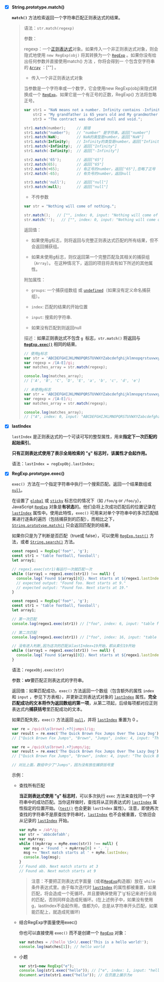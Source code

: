 - [x] **String.prototype.match()**

  **`match()`** 方法检索返回一个字符串匹配正则表达式的结果。

  >语法：`str.match(regexp)`
  >
  >参数：
  >
  >regexp：一个[正则表达式](https://developer.mozilla.org/zh-CN/docs/Web/JavaScript/Reference/Global_Objects/RegExp)对象。如果传入一个非正则表达式对象，则会隐式地使用 `new RegExp(obj)` 将其转换为一个 [`RegExp`](https://developer.mozilla.org/zh-CN/docs/Web/JavaScript/Reference/Global_Objects/RegExp) 。如果你没有给出任何参数并直接使用match() 方法 ，你将会得到一 个包含空字符串的 [`Array`](https://developer.mozilla.org/zh-CN/docs/Web/JavaScript/Reference/Global_Objects/Array) ：[""] 。
  >
  >- 传入一个非正则表达式对象
  >
  >  当参数是一个字符串或一个数字，它会使用new RegExp(obj)来隐式转换成一个 [`RegExp`](https://developer.mozilla.org/zh-CN/docs/Web/JavaScript/Reference/Global_Objects/RegExp)。如果它是一个有正号的正数，RegExp() 方法将忽略正号。
  >
  >  ```js
  >  var str1 = "NaN means not a number. Infinity contains -Infinity and +Infinity in JavaScript.",
  >      str2 = "My grandfather is 65 years old and My grandmother is 63 years old.",
  >      str3 = "The contract was declared null and void.";
  >  
  >  str1.match(number);     // 报错
  >  str1.match("number");   // "number" 是字符串。返回["number"]
  >  str1.match(NaN);        // NaN的类型是number。返回["NaN"]
  >  str1.match(Infinity);   // Infinity的类型是number。返回["Infinity"]
  >  str1.match(+Infinity);  // 返回["Infinity"]
  >  str1.match(-Infinity);  // 返回["-Infinity"]
  >  
  >  str2.match('65');       // 返回["65"]
  >  str2.match(65);         // 返回["65"]
  >  str2.match(+65);        // 有正号的number。返回["65"],忽略了正号
  >  str2.match(-65);        // 有负号的number。返回null
  >  
  >  str3.match('null');     // 返回["null"]
  >  str3.match(null);       // 返回["null"]
  >  ```
  >
  >- 不传参数
  >
  >  ```js
  >  var str = "Nothing will come of nothing.";
  >  
  >  str.match();   // ["", index: 0, input: "Nothing will come of nothing.", groups: undefined]
  >  str.match('');   // ["", index: 0, input: "Nothing will come of nothing.", groups: undefined]
  >  ```
  >
  >返回值：
  >
  >- 如果使用g标志，则将返回与完整正则表达式匹配的所有结果，但不会返回捕获组。
  >
  >- 如果未使用g标志，则仅返回第一个完整匹配及其相关的捕获组（`Array`）。 在这种情况下，返回的项目将具有如下所述的其他属性。
  >
  > 附加属性：
  >
  > - `groups`: 一个捕获组数组 或 [`undefined`](https://developer.mozilla.org/zh-CN/docs/Web/JavaScript/Reference/Global_Objects/undefined)（如果没有定义命名捕获组）。
  > - `index`: 匹配的结果的开始位置
  > - `input`: 搜索的字符串.
  >
  >- 如果没有匹配到则返回null
  >
  >描述：**如果正则表达式不包含 `g `标志，`str.match()` 将返回与 [`RegExp.exec()`](https://developer.mozilla.org/zh-CN/docs/Web/JavaScript/Reference/Global_Objects/RegExp/exec) 相同的结果**。
  >
  >```js
  >// 使用g标志
  >var str = 'ABCDEFGHIJKLMNOPQRSTUVWXYZabcdefghijklmnopqrstuvwxyz';
  >var regexp = /[A-E]/gi;
  >var matches_array = str.match(regexp);
  >
  >console.log(matches_array);
  >// ['A', 'B', 'C', 'D', 'E', 'a', 'b', 'c', 'd', 'e']
  >```
  >
  >```js
  >// 未使用g标志
  >var str = 'ABCDEFGHIJKLMNOPQRSTUVWXYZabcdefghijklmnopqrstuvwxyz';
  >var regexp = /[A-E]/i;
  >var matches_array = str.match(regexp);
  >
  >console.log(matches_array);
  >// ["A", index: 0, input: "ABCDEFGHIJKLMNOPQRSTUVWXYZabcdefghijklmnopqrstuvwxyz", groups: undefined]
  >```

- [x] **lastIndex**

  `lastIndex` 是正则表达式的一个可读可写的整型属性，用来**指定下一次匹配的起始索引**。

  **只有正则表达式使用了表示全局检索的 "`g`" 标志时，该属性才会起作用。**

  语法：`lastIndex = regExpObj.lastIndex;`

- [x] **RegExp.prototype.exec()**

  `exec() `方法在一个指定字符串中执行一个搜索匹配。返回一个结果数组或 [`null`](https://developer.mozilla.org/zh-CN/docs/Web/JavaScript/Reference/Global_Objects/null)。

  在设置了 [`global`](https://developer.mozilla.org/zh-CN/docs/Web/JavaScript/Reference/Global_Objects/RegExp/global) 或 [`sticky`](https://developer.mozilla.org/zh-CN/docs/Web/JavaScript/Reference/Global_Objects/RegExp/sticky) 标志位的情况下（如 `/foo/g` or `/foo/y`），JavaScript [`RegExp`](https://developer.mozilla.org/zh-CN/docs/Web/JavaScript/Reference/Global_Objects/RegExp) 对象是**有状态**的。他们会将上次成功匹配后的位置记录在 [`lastIndex`](https://developer.mozilla.org/zh-CN/docs/Web/JavaScript/Reference/Global_Objects/RegExp/lastIndex) 属性中。使用此特性，`exec()` 可用来对单个字符串中的多次匹配结果进行逐条的遍历（包括捕获到的匹配），而相比之下， [`String.prototype.match()`](https://developer.mozilla.org/zh-CN/docs/Web/JavaScript/Reference/Global_Objects/String/match) 只会返回匹配到的结果。

  如果你只是为了判断是否匹配（true或 false），可以使用 [`RegExp.test()`](https://developer.mozilla.org/zh-CN/docs/Web/JavaScript/Reference/Global_Objects/RegExp/test) 方法，或者 [`String.search()`](https://developer.mozilla.org/zh-CN/docs/Web/JavaScript/Reference/Global_Objects/String/search) 方法。

  ```js
  const regex1 = RegExp('foo*', 'g');
  const str1 = 'table football, foosball';
  let array1;
  
  // regex1.exec(str1)每运行一次就匹配一次
  while ((array1 = regex1.exec(str1)) !== null) {
    console.log(`Found ${array1[0]}. Next starts at ${regex1.lastIndex}.`);
    // expected output: "Found foo. Next starts at 9."
    // expected output: "Found foo. Next starts at 19."
  }
  ```

  ```js
  const regex1 = RegExp('foo*', 'g');
  const str1 = 'table football, foosball';
  let array1;
  
  // 第一次匹配
  console.log(regex1.exec(str1)) // ["foo", index: 6, input: "table football, foosball", groups: undefined]
  
  // 第二次匹配
  console.log(regex1.exec(str1)) // ["foo", index: 16, input: "table football, foosball", groups: undefined]
  
  // 没有进入判断,因为这次的匹配从lastIndex=19开始，即从索引19开始
  while ((array1 = regex1.exec(str1)) !== null) {
    console.log(`Found ${array1[0]}. Next starts at ${regex1.lastIndex}.`);
  }
  ```

  语法：`regexObj.exec(str)`

  参数：**str**要匹配正则表达式的字符串。

  返回值：如果匹配成功，`exec()` 方法返回一个数组（包含额外的属性 `index` 和 `input` ，参见下方表格），并更新正则表达式对象的 [`lastIndex`](https://developer.mozilla.org/zh-CN/docs/Web/JavaScript/Reference/Global_Objects/RegExp/lastIndex) 属性。**完全匹配成功的文本将作为返回数组的第一项**，从第二项起，后续每项都对应正则表达式内**捕获括号**里匹配成功的文本。

  如果匹配失败，`exec()` 方法返回 [`null`](https://developer.mozilla.org/zh-CN/docs/Web/JavaScript/Reference/Global_Objects/null)，并将 [`lastIndex`](https://developer.mozilla.org/zh-CN/docs/Web/JavaScript/Reference/Global_Objects/RegExp/lastIndex) 重置为 0 。

  ```js
  var re = /quick\s(brown).+?(jumps)/ig;
  var result = re.exec('The Quick Brown Fox Jumps Over The Lazy Dog');
  // ["Quick Brown Fox Jumps", "Brown", "Jumps", index: 4, input: "The Quick Brown Fox Jumps Over The Lazy Dog", groups: undefined]
  ```

  ```js
  var re = /quick\s(brown).+?jumps/ig;
  var result = re.exec('The Quick Brown Fox Jumps Over The Lazy Dog');
  // ["Quick Brown Fox Jumps", "Brown", index: 4, input: "The Quick Brown Fox Jumps Over The Lazy Dog", groups: undefined]
  
  // 对比上面，数组中少了"Jumps"，因为没有放在捕获括号里
  ```

  示例：

  - 查找所有匹配

    **当正则表达式使用 "`g`" 标志时**，可以多次执行 `exec` 方法来查找同一个字符串中的成功匹配。当你这样做时，查找将从正则表达式的 [`lastIndex`](https://developer.mozilla.org/zh-CN/docs/Web/JavaScript/Reference/Global_Objects/RegExp/lastIndex) 属性指定的位置开始。（[`test()`](https://developer.mozilla.org/zh-CN/docs/Web/JavaScript/Reference/Global_Objects/RegExp/test) 也会更新 `lastIndex` 属性）。注意，即使再次查找的字符串不是原查找字符串时，[`lastIndex`](https://developer.mozilla.org/zh-CN/docs/Web/JavaScript/Reference/Global_Objects/RegExp/lastIndex) 也不会被重置，它依旧会从记录的 [`lastIndex`](https://developer.mozilla.org/zh-CN/docs/Web/JavaScript/Reference/Global_Objects/RegExp/lastIndex) 开始。

    ```js
    var myRe = /ab*/g;
    var str = 'abbcdefabh';
    var myArray;
    while ((myArray = myRe.exec(str)) !== null) {
      var msg = 'Found ' + myArray[0] + '. ';
      msg += 'Next match starts at ' + myRe.lastIndex;
      console.log(msg);
    }
    // Found abb. Next match starts at 3
    // Found ab. Next match starts at 9
    ```

    >注意：不要把正则表达式字面量（或者[`RegExp`](https://developer.mozilla.org/zh-CN/docs/Web/JavaScript/Reference/Global_Objects/RegExp)构造器）放在 `while` 条件表达式里。由于每次迭代时 [`lastIndex`](https://developer.mozilla.org/zh-CN/docs/Web/JavaScript/Reference/Global_Objects/RegExp/lastIndex) 的属性都被重置，如果匹配，将会造成一个死循环。并且要确保使用了'g'标记来进行全局的匹配，否则同样会造成死循环。(在上述例子中，如果没有使用g，lastIndex不会起作用，值都为0，总是从字符串开头匹配，如果能匹配上，就造成死循环)

  - 结合RegExp字面量使用exec()

    你也可以直接使用 `exec()` 而不是创建一个 [`RegExp`](https://developer.mozilla.org/zh-CN/docs/Web/JavaScript/Reference/Global_Objects/RegExp) 对象：

    ```js
    var matches = /(hello \S+)/.exec('This is a hello world!');
    console.log(matches[1]); // hello world
    ```

  - 小题

    ```js
    var str1=new RegExp("e");
    console.log(str1.exec("hello")); // ["e", index: 1, input: "hello", groups: undefined]
    document.write(str1.exec("hello")); // 在页面上展示为e
    ```

    

  

